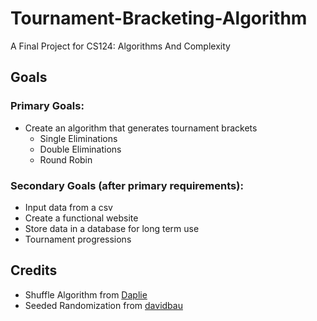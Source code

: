 # Tournament-Bracketing-Algorithm
A Final Project for CS124: Algorithms And Complexity

## Goals
### Primary Goals:
* Create an algorithm that generates tournament brackets
    * Single Eliminations
    * Double Eliminations
    * Round Robin

### Secondary Goals (after primary requirements):
* Input data from a csv
* Create a functional website
* Store data in a database for long term use
* Tournament progressions

## Credits
* Shuffle Algorithm from [Daplie](https://github.com/Daplie/knuth-shuffle)
* Seeded Randomization from [davidbau](https://www.npmjs.com/package/seedrandom)